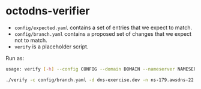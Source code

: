 # octodns-verifier

 * `config/expected.yaml` contains a set of entries that we expect to match.
 * `config/branch.yaml` contains a proposed set of changes that we expect not to match.
 * `verify` is a placeholder script.

Run as:

```bash
usage: verify [-h] --config CONFIG --domain DOMAIN --nameserver NAMESERVER

./verify -c config/branch.yaml -d dns-exercise.dev -n ns-179.awsdns-22.com
```
